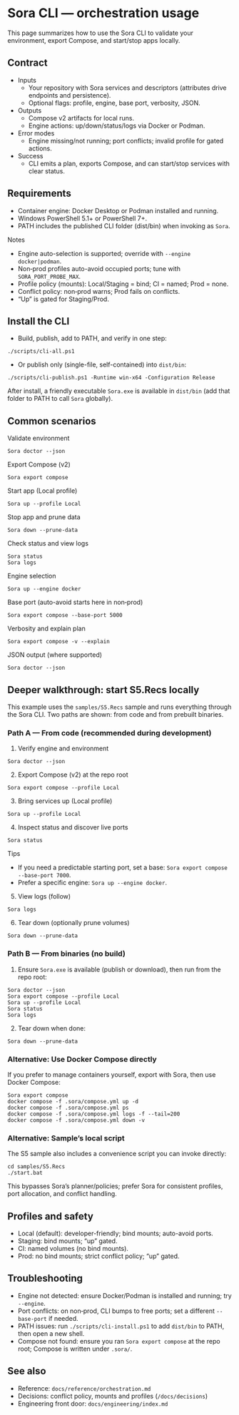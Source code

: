 # Sora CLI — orchestration usage

This page summarizes how to use the Sora CLI to validate your environment, export Compose, and start/stop apps locally.

## Contract

- Inputs
  - Your repository with Sora services and descriptors (attributes drive endpoints and persistence).
  - Optional flags: profile, engine, base port, verbosity, JSON.
- Outputs
  - Compose v2 artifacts for local runs.
  - Engine actions: up/down/status/logs via Docker or Podman.
- Error modes
  - Engine missing/not running; port conflicts; invalid profile for gated actions.
- Success
  - CLI emits a plan, exports Compose, and can start/stop services with clear status.

## Requirements

- Container engine: Docker Desktop or Podman installed and running.
- Windows PowerShell 5.1+ or PowerShell 7+.
- PATH includes the published CLI folder (dist/bin) when invoking as `Sora`.

Notes
- Engine auto-selection is supported; override with `--engine docker|podman`.
- Non‑prod profiles auto-avoid occupied ports; tune with `SORA_PORT_PROBE_MAX`.
- Profile policy (mounts): Local/Staging = bind; CI = named; Prod = none.
- Conflict policy: non‑prod warns; Prod fails on conflicts.
- “Up” is gated for Staging/Prod.

## Install the CLI

- Build, publish, add to PATH, and verify in one step:

```pwsh
./scripts/cli-all.ps1
```

- Or publish only (single-file, self-contained) into `dist/bin`:

```pwsh
./scripts/cli-publish.ps1 -Runtime win-x64 -Configuration Release
```

After install, a friendly executable `Sora.exe` is available in `dist/bin` (add that folder to PATH to call `Sora` globally).

## Common scenarios

Validate environment
```pwsh
Sora doctor --json
```

Export Compose (v2)
```pwsh
Sora export compose
```

Start app (Local profile)
```pwsh
Sora up --profile Local
```

Stop app and prune data
```pwsh
Sora down --prune-data
```

Check status and view logs
```pwsh
Sora status
Sora logs
```

Engine selection
```pwsh
Sora up --engine docker
```

Base port (auto-avoid starts here in non‑prod)
```pwsh
Sora export compose --base-port 5000
```

Verbosity and explain plan
```pwsh
Sora export compose -v --explain
```

JSON output (where supported)
```pwsh
Sora doctor --json
```

## Deeper walkthrough: start S5.Recs locally

This example uses the `samples/S5.Recs` sample and runs everything through the Sora CLI. Two paths are shown: from code and from prebuilt binaries.

### Path A — From code (recommended during development)

1) Verify engine and environment
```pwsh
Sora doctor --json
```

2) Export Compose (v2) at the repo root
```pwsh
Sora export compose --profile Local
```

3) Bring services up (Local profile)
```pwsh
Sora up --profile Local
```

4) Inspect status and discover live ports
```pwsh
Sora status
```

Tips
- If you need a predictable starting port, set a base: `Sora export compose --base-port 7000`.
- Prefer a specific engine: `Sora up --engine docker`.

5) View logs (follow)
```pwsh
Sora logs
```

6) Tear down (optionally prune volumes)
```pwsh
Sora down --prune-data
```

### Path B — From binaries (no build)

1) Ensure `Sora.exe` is available (publish or download), then run from the repo root:
```pwsh
Sora doctor --json
Sora export compose --profile Local
Sora up --profile Local
Sora status
Sora logs
```

2) Tear down when done:
```pwsh
Sora down --prune-data
```

### Alternative: Use Docker Compose directly

If you prefer to manage containers yourself, export with Sora, then use Docker Compose:
```pwsh
Sora export compose
docker compose -f .sora/compose.yml up -d
docker compose -f .sora/compose.yml ps
docker compose -f .sora/compose.yml logs -f --tail=200
docker compose -f .sora/compose.yml down -v
```

### Alternative: Sample’s local script

The S5 sample also includes a convenience script you can invoke directly:
```pwsh
cd samples/S5.Recs
./start.bat
```

This bypasses Sora’s planner/policies; prefer Sora for consistent profiles, port allocation, and conflict handling.

## Profiles and safety

- Local (default): developer-friendly; bind mounts; auto-avoid ports.
- Staging: bind mounts; “up” gated.
- CI: named volumes (no bind mounts).
- Prod: no bind mounts; strict conflict policy; “up” gated.

## Troubleshooting

- Engine not detected: ensure Docker/Podman is installed and running; try `--engine`.
- Port conflicts: on non‑prod, CLI bumps to free ports; set a different `--base-port` if needed.
- PATH issues: run `./scripts/cli-install.ps1` to add `dist/bin` to PATH, then open a new shell.
- Compose not found: ensure you ran `Sora export compose` at the repo root; Compose is written under `.sora/`.

## See also

- Reference: `docs/reference/orchestration.md`
- Decisions: conflict policy, mounts and profiles (`/docs/decisions`)
- Engineering front door: `docs/engineering/index.md`
